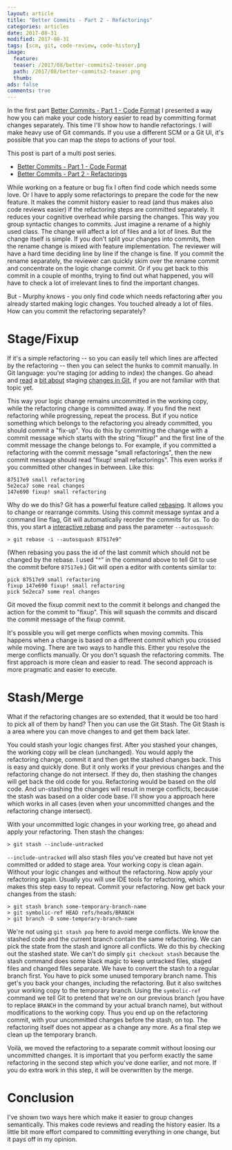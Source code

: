 ```yaml
---
layout: article
title: "Better Commits - Part 2 - Refactorings"
categories: articles
date: 2017-08-31
modified: 2017-08-31
tags: [scm, git, code-review, code-history]
image:
  feature: 
  teaser: /2017/08/better-commits2-teaser.png
  path: /2017/08/better-commits2-teaser.png
  thumb: 
ads: false
comments: true
---
```



In the first part [Better Commits - Part 1 - Code Format]({{site.url}}/2017/08/better-commits-1-code-format.html) I presented a way how you can make your code history easier to read by committing format changes separately. This time I'll show how to handle refactorings. I will make heavy use of Git commands. If you use a different SCM or a Git UI, it's possible that you can map the steps to actions of your tool.

 This post is part of a multi post series.

- [Better Commits - Part 1 - Code Format]({{site.url}}/2017/08/better-commits-1-code-format.html)
- [Better Commits - Part 2 - Refactorings]({{site.url}}/2017/08/better-commits-2-refactorings.html)

While working on a feature or bug fix I often find code which needs some love. Or I have to apply some refactorings to prepare the code for the new feature. It makes the commit history easier to read (and thus makes also code reviews easier) if the refactoring steps are committed separately. It reduces your cognitive overhead while parsing the changes. This way you group syntactic changes to commits.
Just imagine a rename of a highly used class. The change will affect a lot of files and a lot of lines. But the change itself is simple. If you don't split your changes into commits, then the rename change is mixed with feature implementation. The reviewer will have a hard time deciding line by line if the change is fine. If you commit the rename separately, the reviewer can quickly skim over the rename commit and concentrate on the logic change commit. Or if you get back to this commit in a couple of months, trying to find out what happened, you will have to check a lot of irrelevant lines to find the important changes.

But - Murphy knows - you only find code which needs refactoring after you already started making logic changes. You touched already a lot of files. How can you commit the refactoring separately?

# Stage/Fixup

If it's a simple refactoring -- so you can easily tell which lines are affected by the refactoring -- then you can select the hunks to commit manually. In Git language: you're staging (or adding to index) the changes. Go ahead and [read](https://git-scm.com/book/en/v2/Getting-Started-Git-Basics#_the_three_states) a [bit about](https://githowto.com/staging_changes) staging [changes in Git](https://softwareengineering.stackexchange.com/questions/119782/what-does-stage-mean-in-git), if you are not familiar with that topic yet.

This way your logic change remains uncommitted in the working copy, while the refactoring change is committed away. If you find the next refactoring while progressing, repeat the process. But if you notice something which belongs to the refactoring you already committed, you should commit a "fix-up". You do this by committing the change with a commit message which starts with the string "fixup!" and the first line of the commit message the change belongs to. For example, if you committed a refactoring with the commit message "small refactorings", then the new commit message should read "fixup! small refactorings". This even works if you committed other changes in between. Like this:

```text
87517e9 small refactoring
5e2eca7 some real changes
147e690 fixup! small refactoring
```

Why do we do this? Git has a powerful feature called [rebasing](https://git-scm.com/book/de/v1/Git-Branching-Rebasing). It allows you to change or rearrange commits. Using this commit message syntax and a command line flag, Git will automatically reorder the commits for us. To do this, you start a [interactive rebase](https://git-scm.com/book/id/v2/Git-Tools-Rewriting-History) and pass the parameter `--autosquash`:

```text
> git rebase -i --autosquash 87517e9^
```

(When rebasing you pass the id of the last commit which should not be changed by the rebase. I used "^" in the command above to tell Git to use the commit before `87517e9`.) Git will open a editor with contents similar to:

```text
pick 87517e9 small refactoring
fixup 147e690 fixup! small refactoring
pick 5e2eca7 some real changes
```

Git moved the fixup commit next to the commit it belongs and changed the action for the commit to "fixup". This will squash the commits and discard the commit message of the fixup commit.

It's possible you will get merge conflicts when moving commits. This happens when a change is based on a different commit which you crossed while moving. There are two ways to handle this. Either you resolve the merge conflicts manually. Or you don't squash the refactoring commits. The first approach is more clean and easier to read. The second approach is more pragmatic and easier to execute.


# Stash/Merge
What if the refactoring changes are so extended, that it would be too hard to pick all of them by hand? Then you can use the Git Stash. The Git Stash is a area where you can move changes to and get them back later.

You could stash your logic changes first. After you stashed your changes, the working copy will be clean (unchanged). You would apply the refactoring change, commit it and then get the stashed changes back. This is easy and quickly done. But it only works if your previous changes and the refactoring change do not intersect. If they do, then stashing the changes will get back the old code for you. Refactoring would be based on the old code. And un-stashing the changes will result in merge conflicts, because the stash was based on a older code base. I'll show you a approach here which works in all cases (even when your uncommitted changes and the refactoring change intersect).

With your uncommitted logic changes in your working tree, go ahead and apply your refactoring. Then stash the changes:

```text
> git stash --include-untracked
```

`--include-untracked` will also stash files you've created but have not yet committed or added to stage area. Your working copy is clean again. Without your logic changes and without the refactoring. Now apply your refactoring again. Usually you will use IDE tools for refactoring, which makes this step easy to repeat. Commit your refactoring. Now get back your changes from the stash:

```text
> git stash branch some-temporary-branch-name
> git symbolic-ref HEAD refs/heads/BRANCH
> git branch -D some-temporary-branch-name
```

We're not using `git stash pop`  here to avoid merge conflicts. We know the stashed code and the current branch contain the same refactoring. We can pick the state from the stash and ignore all conflicts. We do this by checking out the stashed state. We can't do simply `git checkout stash` because the stash command does some black magic to keep untracked files, staged files and changed files separate. We have to convert the stash to a regular branch first. You have to pick some unused temporary branch name. This get's you back your changes, including the refactoring. But it also switches your working copy to the temporary branch. Using the `symbolic-ref` command we tell Git to pretend that we're on our previous branch (you have to replace `BRANCH` in the command by your actual branch name), but without modifications to the working copy. Thus you end up on the refactoring commit, with your uncommitted changes before the stash, on top. The refactoring itself does not appear as a change any more. As a final step we clean up the temporary branch.

Voilà, we moved the refactoring to a separate commit without loosing our uncommitted changes.
It is important that you perform exactly the same refactoring in the second step which you've done earlier, and not more. If you do extra work in this step, it will be overwritten by the merge.


# Conclusion

I've shown two ways here which make it easier to group changes semantically. This makes code reviews and reading the history easier. Its a little bit more effort compared to committing everything in one change, but it pays off in my opinion.

